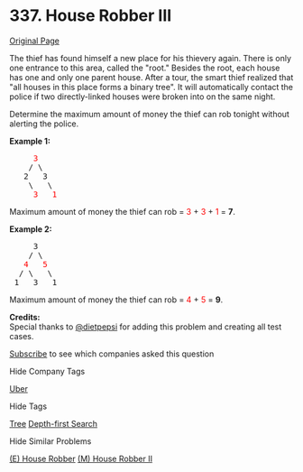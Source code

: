 # 337. House Robber III

[Original Page](https://leetcode.com/problems/house-robber-iii/)

The thief has found himself a new place for his thievery again. There is only one entrance to this area, called the "root." Besides the root, each house has one and only one parent house. After a tour, the smart thief realized that "all houses in this place forms a binary tree". It will automatically contact the police if two directly-linked houses were broken into on the same night.

Determine the maximum amount of money the thief can rob tonight without alerting the police.

**Example 1:**  

<pre>     <font color="red">3</font>
    / \
   2   3
    \   \ 
     <font color="red">3   1</font>
</pre>

Maximum amount of money the thief can rob = <font color="red">3</font> + <font color="red">3</font> + <font color="red">1</font> = **7**.

**Example 2:**  

<pre>     3
    / \
   <font color="red">4</font>   <font color="red">5</font>
  / \   \ 
 1   3   1
</pre>

Maximum amount of money the thief can rob = <font color="red">4</font> + <font color="red">5</font> = **9**.

**Credits:**  
Special thanks to [@dietpepsi](https://leetcode.com/discuss/user/dietpepsi) for adding this problem and creating all test cases.

<div>

[Subscribe](/subscribe/) to see which companies asked this question

</div>

<div>

<div id="company_tags" class="btn btn-xs btn-warning">Hide Company Tags</div>

<span class="hidebutton" style="display: inline;">[Uber](/company/uber/)</span></div>

<div>

<div id="tags" class="btn btn-xs btn-warning">Hide Tags</div>

<span class="hidebutton" style="display: inline;">[Tree](/tag/tree/) [Depth-first Search](/tag/depth-first-search/)</span></div>

<div>

<div id="similar" class="btn btn-xs btn-warning">Hide Similar Problems</div>

<span class="hidebutton" style="display: inline;">[(E) House Robber](/problems/house-robber/) [(M) House Robber II](/problems/house-robber-ii/)</span></div>